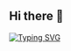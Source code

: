 ## Hi there 👋
[![Typing SVG](https://readme-typing-svg.demolab.com/?lines=Hi+There+:D;Always+Learning+New+Things)](https://git.io/typing-svg)
<!--
**Larry-Garcia/Larry-Garcia** is a ✨ _special_ ✨ repository because its `README.md` (this file) appears on your GitHub profile.

Here are some ideas to get you started:

- 🔭 I’m currently working on ...
- 🌱 I’m currently learning ...
- 👯 I’m looking to collaborate on ...
- 🤔 I’m looking for help with ...
- 💬 Ask me about ...
- 📫 How to reach me: ...
- 😄 Pronouns: ...
- ⚡ Fun fact: ...
-->
